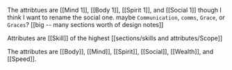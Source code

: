 The attribtues are [[Mind 1]], [[Body 1]], [[Spirit 1]], and [[Social 1]] though I think I want to rename the social one. maybe `Communication`, `comms`, `Grace`, or `Graces`? [[big -- many sections worth of design notes]]

Attributes are [[Skill]] of the highest [[sections/skills and attributes/Scope]]

The attributes are [[Body]], [[Mind]], [[Spirit]], [[Social]], [[Wealth]], and [[Speed]].